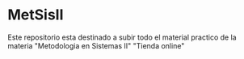 # MetSisII
Este repositorio esta destinado a subir todo el material practico de la materia "Metodologia en Sistemas II"
"Tienda online"
